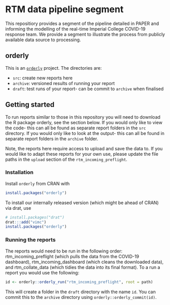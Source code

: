 # RTM data pipeline segment

This repositiory provides a segment of the pipeline detailed in PAPER and informing the modelling of the real-time Imperial College COVID-19 response team. We provide a segment to illustrate the process from publicly available data source to processing. 

## orderly

This is an [`orderly`](https://github.com/vimc/orderly) project.  The directories are:

* `src`: create new reports here
* `archive`: versioned results of running your report
* `draft`: test runs of your report- can be commit to `archive` when finalised

## Getting started

To run reports similar to those in this repository you will need to download the R package orderly, see the section below. If you would only like to view the code- this can all be found as separate report folders in the `src` directory. If you would only like to look at the output- this can all be found in separate report folders in the `archive` folder. 

Note, the reports here require access to upload and save the data to. If you would like to adapt these reports for your own use, please update the file paths in the `upload` section of the `rtm_incoming_preflight`.

### Installation

Install `orderly` from CRAN with

```r
install.packages("orderly")
```

To install our internally released version (which might be ahead of CRAN) via drat, use

```r
# install.packages("drat")
drat:::add("vimc")
install.packages("orderly")
```

### Running the reports

The reports would need to be run in the following order: rtm_incoming_preflight (which pulls the data from the COVID-19 dashboard), rtm_incoming_dashboard (which cleans the downloaded data), and rtm_collate_data (which tidies the data into its final format). To a run a report you would use the following:

```r
id <- orderly::orderly_run("rtm_incoming_preflight", root = path)
```
This will create a folder in the `draft` directory with the name `id`. You can commit this to the `archive` directory using `orderly::orderly_commit(id)`.
